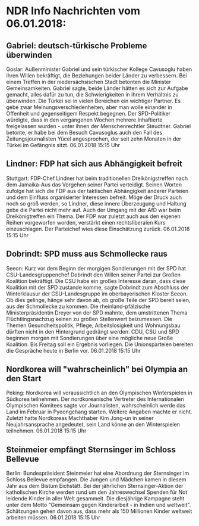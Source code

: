 # NDR Info Nachrichten vom 06.01.2018:


## Gabriel: deutsch-türkische Probleme überwinden
Goslar: Außenminister Gabriel und sein türkischer Kollege Cavusoglu haben ihren Willen bekräftigt, die Beziehungen beider Länder zu verbessern. Bei einem Treffen in der niedersächsischen Stadt betonten die Minister Gemeinsamkeiten. Gabriel sagte, beide Länder hätten es sich zur Aufgabe gemacht, alles dafür zu tun, die Schwierigkeiten in ihrem Verhältnis zu überwinden. Die Türkei sei in vielen Bereichen ein wichtiger Partner. Es gebe zwar Meinungsverschiedenheiten, aber man wolle einander in Offenheit und gegenseitigem Respekt begegnen. Der SPD-Politiker würdigte, dass in den vergangenen Wochen mehrere Inhaftierte freigelassen wurden - unter ihnen der Menschenrechtler Steudtner. Gabriel betonte, er habe bei dem Besuch Cavusoglus auch den Fall des Zeitungsjournalisten Yücel angesprochen, der seit zehn Monaten in der Türkei im Gefängnis sitzt. 06.01.2018 15:15 Uhr 

## Lindner: FDP hat sich aus Abhängigkeit befreit
Stuttgart: FDP-Chef Lindner hat beim traditionellen Dreikönigstreffen nach dem Jamaika-Aus das Vorgehen seiner Partei verteidigt. Seinen Worten zufolge hat sich die FDP aus der taktischen Abhängigkeit anderer Parteien und dem Einfluss organisierter Interessen befreit. Möge der Druck auch noch so groß werden, so Lindner, diese innere Überzeugung und Haltung gebe die Partei nicht mehr auf. Auch der Umgang mit der AfD war beim Dreikönigtreffen ein Thema. Der FDP war zuletzt auch aus den eigenen Reihen vorgeworfen worden, verstärkt einen rechtsliberalen Kurs einzuschlagen. Der Parteichef wies diese Einschätzung zurück. 06.01.2018 15:15 Uhr 

## Dobrindt: SPD muss aus Schmollecke raus
Seeon: Kurz vor dem Beginn der morgigen Sondierungen mit der SPD hat CSU-Landesgruppenchef Dobrindt den Willen seiner Partei zur Großen Koalition bekräftigt. Die CSU habe ein großes Interesse daran, dass diese Koalition mit der SPD zustande komme, sagte Dobrindt zum Abschluss der Winterklausur der CSU-Landesgruppe im oberbayerischen Kloster Seeon. Ob dies gelinge, hänge sehr davon ab, ob große Teile der SPD bereit seien, aus der Schmollecke zu kommen. Die rheinland-pfälzische Ministerpräsidentin Dreyer von der SPD mahnte, dem umstrittenen Thema Flüchtlingsnachzug keinen zu großen Stellenwert beizumessen. Die Themen Gesundheitspolitik, Pflege, Arbeitslosigkeit und Wohnungsbau dürften nicht in den Hintergrund gedrängt werden. CDU, CSU und SPD beginnen morgen mit Sondierungen über eine mögliche neue Große Koalition. Bis Freitag soll ein Ergebnis vorliegen. Die Unionsparteien bereiten die Gespräche heute in Berlin vor. 06.01.2018 15:15 Uhr 

## Nordkorea will "wahrscheinlich" bei Olympia an den Start
Peking:	Nordkorea will voraussichtlich an den Olympischen Winterspielen in Südkorea teilnehmen. Der nordkoreanische Vertreter des Internationalen Olympischen Komitees sagte vor Journalisten, wahrscheinlich werde das Land im Februar in Pyeongchang  starten. Weitere Angaben machte er nicht. Zuletzt hatte Nordkoreas Machthaber Kim Jong-un in seiner Neujahrsansprache angedeutet, sein Land könne an den Winterspielen teilnehmen. 06.01.2018 15:15 Uhr 

## Steinmeier empfängt Sternsinger im Schloss Bellevue
Berlin:					Bundespräsident Steinmeier hat eine Abordnung der Sternsinger im Schloss Bellevue empfangen. Die Jungen und Mädchen kamen in diesem Jahr aus dem Bistum Eichstätt. Bei der jährlichen Sternsinger-Aktion der katholischen Kirche werden rund um den Jahreswechsel Spenden für Not leidende Kinder in aller Welt gesammelt. Die diesjährige Kampagne steht unter dem Motto "Gemeinsam gegen Kinderarbeit - in Indien und weltweit". Schätzungen gehen davon aus, dass mehr als 150 Millionen Kinder weltweit arbeiten müssen. 06.01.2018 15:15 Uhr 

